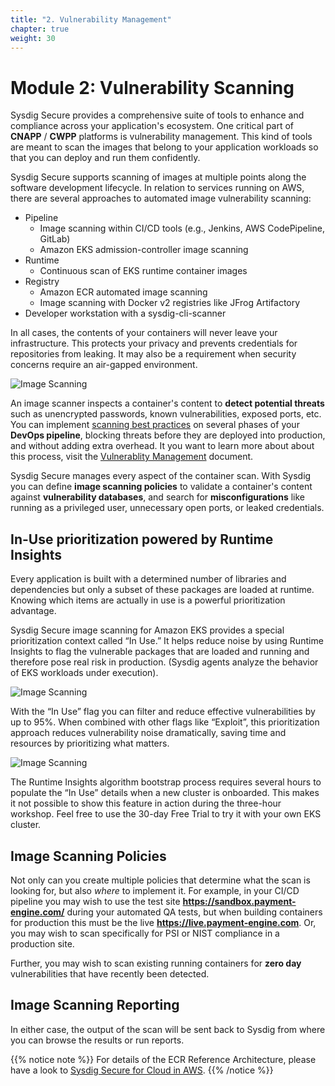 ```yaml
---
title: "2. Vulnerability Management"
chapter: true
weight: 30
---
```


# Module 2: Vulnerability Scanning

Sysdig Secure provides a comprehensive suite of tools to enhance and compliance across your application's ecosystem.
One critical part of **CNAPP** / **CWPP** platforms is vulnerability management. This kind of tools are meant to scan the images that belong to your application workloads so that you can deploy and run them confidently.

Sysdig Secure supports scanning of images at multiple points along the software development lifecycle. In relation to services running on AWS, there are several approaches to automated image vulnerability scanning:

 - Pipeline
   - Image scanning within CI/CD tools (e.g., Jenkins, AWS CodePipeline, GitLab)
   - Amazon EKS admission-controller image scanning
 - Runtime
   - Continuous scan of EKS runtime container images
 - Registry
   - Amazon ECR automated image scanning
   - Image scanning with Docker v2 registries like JFrog Artifactory
 - Developer workstation with a sysdig-cli-scanner

In all cases, the contents of your containers will never leave your infrastructure. This protects your privacy and prevents credentials for repositories from leaking. It may also be a requirement when security concerns require an air-gapped environment.


![Image Scanning](/images/00_introduction/image_scanning01.png)

An image scanner inspects a container's content to **detect potential threats** such as unencrypted passwords, known vulnerabilities, exposed ports, etc.
You can implement [scanning best practices](https://sysdig.com/blog/image-scanning-best-practices/) on several phases of your **DevOps pipeline**, blocking threats before they are deployed into production, and without adding extra overhead.
It you want to learn more about about this process, visit the [Vulnerablity Management](https://docs.sysdig.com/en/docs/sysdig-secure/vulnerabilities) document.

Sysdig Secure manages every aspect of the container scan. With Sysdig you can define **image scanning policies** to validate a container's content against **vulnerability databases**, and search for **misconfigurations** like running as a privileged user, unnecessary open ports, or leaked credentials.


## In-Use prioritization powered by Runtime Insights

Every application is built with a determined number of libraries and dependencies but only a subset of these packages are loaded at runtime. Knowing which items are actually in use is a powerful prioritization advantage.

Sysdig Secure image scanning for Amazon EKS provides a special prioritization context called “In Use.” It helps reduce noise by using Runtime Insights to flag the vulnerable packages that are loaded and running and therefore pose real risk in production. (Sysdig agents analyze the behavior of EKS workloads under execution).

![Image Scanning](/images/00_introduction/image_scanning_runtimeinsights_01.png)

With the “In Use” flag you can filter and reduce effective vulnerabilities by up to 95%. When combined with other flags like “Exploit”, this prioritization approach reduces vulnerability noise dramatically, saving time and resources by prioritizing what matters.

![Image Scanning](/images/00_introduction/image_scanning_runtimeinsights_02.png)

The Runtime Insights algorithm bootstrap process requires several hours to populate the “In Use” details when a new cluster is onboarded. This makes it not possible to show this feature in action during the three-hour workshop. Feel free to use the 30-day Free Trial to try it with your own EKS cluster.


## Image Scanning Policies

Not only can you create multiple policies that determine what the scan is looking for, but also _where_ to implement it. For example, in your CI/CD pipeline you may wish to use the test site **https://sandbox.payment-engine.com/** during your automated QA tests, but when building containers for production this must be the live **https://live.payment-engine.com**. Or, you may wish to scan specifically for PSI or NIST compliance in a production site.

Further, you may wish to scan existing running containers for **zero day** vulnerabilities that have recently been detected.


## Image Scanning Reporting

In either case, the output of the scan will be sent back to Sysdig from where you can browse the results or run reports.


{{% notice note %}}
For details of the ECR Reference Architecture, please have a look to [Sysdig Secure for Cloud in AWS](https://sysdig.com/ecosystem/aws/).
{{% /notice %}}
